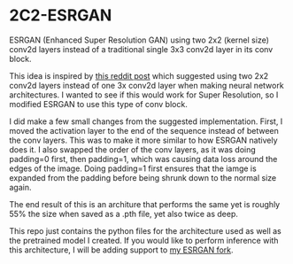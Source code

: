 # 2C2-ESRGAN

ESRGAN (Enhanced Super Resolution GAN) using two 2x2 (kernel size) conv2d layers instead of a traditional single 3x3 conv2d layer in its conv block.

This idea is inspired by [this reddit post](https://www.reddit.com/r/MachineLearning/comments/u2vim0/d_replacing_3x3_convolutions_with_two_2x2/) which suggested using two 2x2 conv2d layers instead of one 3x conv2d layer when making neural network architectures. I wanted to see if this would work for Super Resolution, so I modified ESRGAN to use this type of conv block.

I did make a few small changes from the suggested implementation. First, I moved the activation layer to the end of the sequence instead of between the conv layers. This was to make it more similar to how ESRGAN natively does it. I also swapped the order of the conv layers, as it was doing padding=0 first, then padding=1, which was causing data loss around the edges of the image. Doing padding=1 first ensures that the iamge is expanded from the padding before being shrunk down to the normal size again.

The end result of this is an architure that performs the same yet is roughly 55% the size when saved as a .pth file, yet also twice as deep.

This repo just contains the python files for the architecture used as well as the pretrained model I created. If you would like to perform inference with this architecture, I will be adding support to [my ESRGAN fork](https://github.com/joeyballentine/esrgan).
